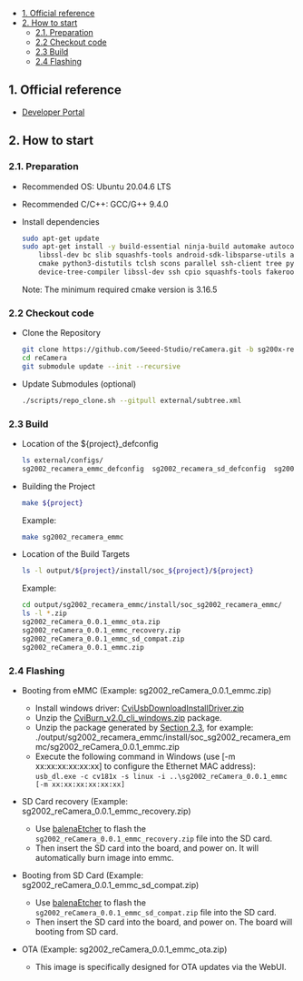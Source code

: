 - [1. Official reference](#1-official-reference)
- [2. How to start](#2-how-to-start)
  - [2.1. Preparation](#21-preparation)
  - [2.2 Checkout code](#22-checkout-code)
  - [2.3 Build](#23-build)
  - [2.4 Flashing](#24-flashing)

## 1. Official reference

- [Developer Portal](https://developer.sophgo.com/thread/471.html)

## 2. How to start

### 2.1. Preparation

- Recommended OS: Ubuntu 20.04.6 LTS
- Recommended C/C++: GCC/G++ 9.4.0
- Install dependencies

    ```bash
    sudo apt-get update
    sudo apt-get install -y build-essential ninja-build automake autoconf libtool wget curl git gcc \
        libssl-dev bc slib squashfs-tools android-sdk-libsparse-utils android-sdk-ext4-utils jq \
        cmake python3-distutils tclsh scons parallel ssh-client tree python3-dev python3-pip \
        device-tree-compiler libssl-dev ssh cpio squashfs-tools fakeroot libncurses5 flex bison mtools
    ```

    Note: The minimum required cmake version is 3.16.5

### 2.2 Checkout code

- Clone the Repository

    ```bash
    git clone https://github.com/Seeed-Studio/reCamera.git -b sg200x-reCamera
    cd reCamera
    git submodule update --init --recursive
    ```

- Update Submodules (optional)

    ```bash
    ./scripts/repo_clone.sh --gitpull external/subtree.xml
    ```

### 2.3 Build

- Location of the ${project}_defconfig
  
    ```bash
    ls external/configs/
    sg2002_recamera_emmc_defconfig  sg2002_recamera_sd_defconfig  sg2002_xiao_sd_defconfig
    ```

- Building the Project
  
    ```bash
    make ${project}
    ```

    Example:
    ```bash
    make sg2002_recamera_emmc
    ```

- Location of the Build Targets

    ```bash
    ls -l output/${project}/install/soc_${project}/${project}
    ```

    Example:

    ```bash
    cd output/sg2002_recamera_emmc/install/soc_sg2002_recamera_emmc/
    ls -l *.zip
    sg2002_reCamera_0.0.1_emmc_ota.zip
    sg2002_reCamera_0.0.1_emmc_recovery.zip
    sg2002_reCamera_0.0.1_emmc_sd_compat.zip
    sg2002_reCamera_0.0.1_emmc.zip
    ```

### 2.4 Flashing

- Booting from eMMC (Example: sg2002_reCamera_0.0.1_emmc.zip)

    - Install windows driver: [CviUsbDownloadInstallDriver.zip](https://github.com/Seeed-Studio/reCamera/releases/download/0.0.1/CviUsbDownloadInstallDriver.zip)
    - Unzip the [CviBurn_v2.0_cli_windows.zip](https://github.com/Seeed-Studio/reCamera/releases/download/0.0.1/CviBurn_v2.0_cli_windows.zip) package.
    - Unzip the package generated by [Section 2.3](#23-build), for example:
      ./output/sg2002_recamera_emmc/install/soc_sg2002_recamera_emmc/sg2002_reCamera_0.0.1_emmc.zip
    - Execute the following command in Windows (use [-m xx:xx:xx:xx:xx:xx] to configure the Ethernet MAC address):
        `usb_dl.exe -c cv181x -s linux -i ..\sg2002_reCamera_0.0.1_emmc [-m xx:xx:xx:xx:xx:xx]`

- SD Card recovery (Example: sg2002_reCamera_0.0.1_emmc_recovery.zip)

    - Use [balenaEtcher](https://etcher.balena.io/#download-etcher) to flash the `sg2002_reCamera_0.0.1_emmc_recovery.zip` file into the SD card.
    - Then insert the SD card into the board, and power on. It will automatically burn image into emmc.

- Booting from SD Card (Example: sg2002_reCamera_0.0.1_emmc_sd_compat.zip)

    - Use [balenaEtcher](https://etcher.balena.io/#download-etcher) to flash the `sg2002_reCamera_0.0.1_emmc_sd_compat.zip` file into the SD card.
    - Then insert the SD card into the board, and power on. The board will booting from SD card.

- OTA (Example: sg2002_reCamera_0.0.1_emmc_ota.zip)
    
    - This image is specifically designed for OTA updates via the WebUI.
